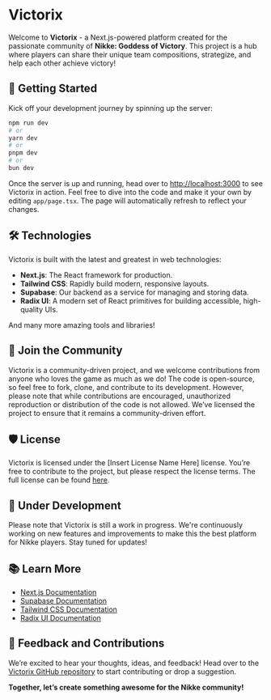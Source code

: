 # Victorix

Welcome to **Victorix** - a Next.js-powered platform created for the passionate community of **Nikke: Goddess of Victory**. This project is a hub where players can share their unique team compositions, strategize, and help each other achieve victory!

## 🚀 Getting Started

Kick off your development journey by spinning up the server:

```bash
npm run dev
# or
yarn dev
# or
pnpm dev
# or
bun dev
```

Once the server is up and running, head over to [http://localhost:3000](http://localhost:3000) to see Victorix in action. Feel free to dive into the code and make it your own by editing `app/page.tsx`. The page will automatically refresh to reflect your changes.

## 🛠️ Technologies

Victorix is built with the latest and greatest in web technologies:

- **Next.js**: The React framework for production.
- **Tailwind CSS**: Rapidly build modern, responsive layouts.
- **Supabase**: Our backend as a service for managing and storing data.
- **Radix UI**: A modern set of React primitives for building accessible, high-quality UIs.

And many more amazing tools and libraries!

## 🌟 Join the Community

Victorix is a community-driven project, and we welcome contributions from anyone who loves the game as much as we do! The code is open-source, so feel free to fork, clone, and contribute to its development. However, please note that while contributions are encouraged, unauthorized reproduction or distribution of the code is not allowed. We’ve licensed the project to ensure that it remains a community-driven effort.

## 🛡️ License

Victorix is licensed under the [Insert License Name Here] license. You’re free to contribute to the project, but please respect the license terms. The full license can be found [here](LICENSE).

## 🚧 Under Development

Please note that Victorix is still a work in progress. We're continuously working on new features and improvements to make this the best platform for Nikke players. Stay tuned for updates!

## 📚 Learn More

- [Next.js Documentation](https://nextjs.org/docs)
- [Supabase Documentation](https://supabase.com/docs)
- [Tailwind CSS Documentation](https://tailwindcss.com/docs)
- [Radix UI Documentation](https://www.radix-ui.com/docs/primitives/overview/introduction)

## 💬 Feedback and Contributions

We’re excited to hear your thoughts, ideas, and feedback! Head over to the [Victorix GitHub repository](https://github.com/vercel/next.js/) to start contributing or drop a suggestion.

**Together, let’s create something awesome for the Nikke community!**
